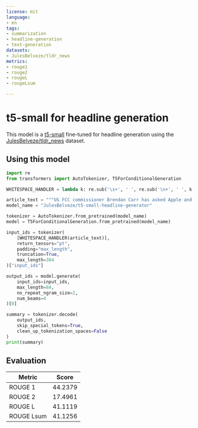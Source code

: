 ```yaml
---
license: mit
language:
- en
tags:
- summarization
- headline-generation
- text-generation
datasets:
- JulesBelveze/tldr_news
metrics:
- rouge1
- rouge2
- rougeL
- rougeLsum

---
```


# t5-small for headline generation

This model is a [t5-small](https://huggingface.co/t5-small) fine-tuned for headline generation using
the [JulesBelveze/tldr_news](https://huggingface.co/datasets/JulesBelveze/tldr_news) dataset.

## Using this model
```python
import re
from transformers import AutoTokenizer, T5ForConditionalGeneration

WHITESPACE_HANDLER = lambda k: re.sub('\s+', ' ', re.sub('\n+', ' ', k.strip()))

article_text = """US FCC commissioner Brendan Carr has asked Apple and Google to remove TikTok from their app stores. The video app is owned by Chinese company ByteDance. Carr claims that TikTok functions as a surveillance tool that harvests extensive amounts of personal and sensitive data from US citizens. TikTok says its data access approval process is overseen by a US-based security team and that data is only accessed on an as-needed basis under strict controls."""
model_name = "JulesBelveze/t5-small-headline-generator"

tokenizer = AutoTokenizer.from_pretrained(model_name)
model = T5ForConditionalGeneration.from_pretrained(model_name)

input_ids = tokenizer(
    [WHITESPACE_HANDLER(article_text)],
    return_tensors="pt",
    padding="max_length",
    truncation=True,
    max_length=384
)["input_ids"]

output_ids = model.generate(
    input_ids=input_ids,
    max_length=84,
    no_repeat_ngram_size=2,
    num_beams=4
)[0]

summary = tokenizer.decode(
    output_ids,
    skip_special_tokens=True,
    clean_up_tokenization_spaces=False
)
print(summary)
```

## Evaluation

| Metric     | Score   |
|------------|---------|
| ROUGE 1    | 44.2379 |
| ROUGE 2    | 17.4961 |
| ROUGE L    | 41.1119 |
| ROUGE Lsum | 41.1256 |